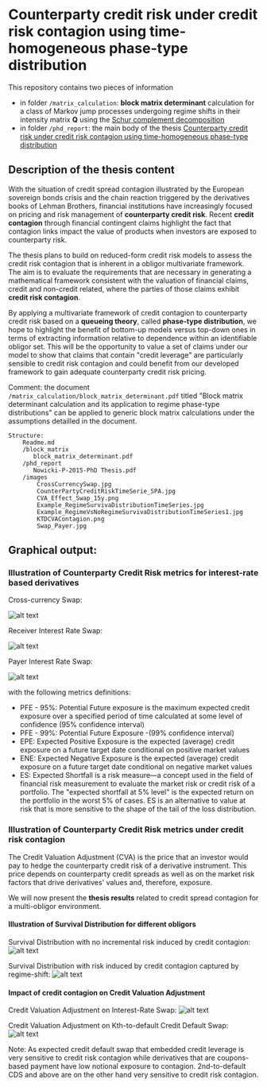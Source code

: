 # Counterparty credit risk under credit risk contagion using time-homogeneous phase-type distribution

This repository contains two pieces of information 

* in folder `/matrix_calculation`: **block matrix determinant** calculation for a class of Markov jump processes undergoing regime shifts in their intensity 
matrix **Q** using the [Schur complement decomposition](https://en.wikipedia.org/wiki/Schur_complement)
* in folder `/phd_report`: the main body of the thesis [Counterparty credit risk under credit risk contagion using time-homogeneous phase-type distribution](https://spiral.imperial.ac.uk/handle/10044/1/33778)

## Description of the thesis content

With the situation of credit spread contagion illustrated by the European sovereign bonds crisis and the chain 
reaction triggered by the derivatives books of Lehman Brothers, financial institutions have increasingly focused on 
pricing and risk management of **counterparty credit risk**. Recent **credit contagion** through financial contingent claims
 highlight the fact that contagion links impact the value of products when investors are exposed to counterparty risk. 
 
 
 The thesis plans to build on reduced-form credit risk models to assess the credit risk contagion that is inherent 
 in a obligor multivariate framework. The aim is to evaluate the requirements that are necessary in generating a
 mathematical framework consistent with the valuation of financial claims, credit and non-credit related, where the 
 parties of those claims exhibit **credit risk contagion**. 
 
 By applying a multivariate framework of credit contagion to counterparty credit risk based on a **queueing theory**,
  called **phase-type distribution**, we hope to highlight the benefit of bottom-up models versus top-down ones in terms 
  of extracting information relative to dependence within an identifiable obligor set. This will be the opportunity to value a set of 
  claims under our model to show that claims that contain "credit leverage" are particularly sensible to credit risk contagion 
  and could benefit from  our developed framework to gain adequate counterparty credit risk pricing.

Comment: the document `/matrix_calculation/block_matrix_determinant.pdf` titled "Block matrix determinant calculation and its
application to regime phase-type distributions" can be applied to generic block matrix calculations under the assumptions detailled in the document. 


```
Structure:
	Readme.md
	/block_matrix
       block_matrix_determinant.pdf
    /phd_report
       Nowicki-P-2015-PhD Thesis.pdf
    /images
        CrossCurrencySwap.jpg
        CounterPartyCreditRiskTimeSerie_SPA.jpg
        CVA_Effect_Swap_15y.png 
        Example_RegimeSurvivaDistributionTimeSeries.jpg 
        Example_RegimeVsNoRegimeSurvivaDistributionTimeSeries1.jpg
        KTDCVAContagion.png 
        Swap_Payer.jpg 
```

## Graphical output:

### Illustration of Counterparty Credit Risk metrics for interest-rate based derivatives

Cross-currency Swap:

![alt text](images/CrossCurrencySwap.jpg "CCS")

Receiver Interest Rate Swap:

![alt text](images/CounterPartyCreditRiskTimeSerie_SPA.jpg "IRS receiver")

Payer Interest Rate Swap:

![alt text](images/Swap_Payer.jpg "IRS payer")

with the following metrics definitions:
* PFE - 95%: Potential Future exposure is the maximum expected credit exposure over a specified period of time calculated 
at some level of confidence (95% confidence interval)  
* PFE - 99%: Potential Future Exposure -(99% confidence interval)
* EPE: Expected Positive Exposure is the expected (average) credit exposure on a future target date conditional on positive market values
* ENE: Expected Negative Exposure  is the expected (average) credit exposure on a future target date conditional on negative market values
* ES: Expected Shortfall is a risk measure—a concept used in the field of financial risk measurement to evaluate the market risk or credit 
risk of a portfolio. The "expected shortfall at 5% level" is the expected return on the portfolio in the worst 5% of cases. 
ES is an alternative to value at risk that is more sensitive to the shape of the tail of the loss distribution.


### Illustration of Counterparty Credit Risk metrics under credit risk contagion

The Credit Valuation Adjustment (CVA) is the price that an investor would pay to hedge the counterparty credit risk 
of a derivative instrument. This price depends on counterparty credit spreads as well as on the market risk factors that
 drive derivatives' values and, therefore, exposure. 
 
We will now present the **thesis results** related to credit spread contagion for a multi-obligor environment.
 
#### Illustration of Survival Distribution for different obligors

Survival Distribution with no incremental risk induced by credit contagion:
 ![alt text](images/Example_RegimeSurvivaDistributionTimeSeries.jpg "Same risk obligors")
 
 Survival Distribution with risk induced by credit contagion captured by regime-shift:
![alt text](images/Example_RegimeVsNoRegimeSurvivaDistributionTimeSeries1.jpg "different risk-level obligors")

#### Impact of credit contagion on Credit Valuation Adjustment

Credit Valuation Adjustment on Interest-Rate Swap:
![alt text](images/CVA_Effect_Swap_15y.png "CVA for IRS")

Credit Valuation Adjustment on Kth-to-default Credit Default Swap:
![alt text](images/KTDCVAContagion.png "Mouse over")

Note: As expected credit default swap that embedded credit leverage  is very sensitive
to credit risk contagion while derivatives that are coupons-based payment have low notional exposure to contagion. 
2nd-to-default CDS and above are on the other hand very sensitive to credit risk contagion. 
